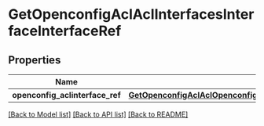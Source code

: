 # GetOpenconfigAclAclInterfacesInterfaceInterfaceRef

## Properties
Name | Type | Description | Notes
------------ | ------------- | ------------- | -------------
**openconfig_aclinterface_ref** | [**GetOpenconfigAclAclOpenconfigaclaclAclsetsAclentriesInputinterfaceInterfaceref**](GetOpenconfigAclAclOpenconfigaclaclAclsetsAclentriesInputinterfaceInterfaceref.md) |  | [optional] 

[[Back to Model list]](../README.md#documentation-for-models) [[Back to API list]](../README.md#documentation-for-api-endpoints) [[Back to README]](../README.md)



